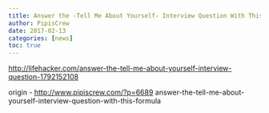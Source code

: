 ```yaml
---
title: Answer the -Tell Me About Yourself- Interview Question With This Formula
author: PipisCrew
date: 2017-02-13
categories: [news]
toc: true
---
```


http://lifehacker.com/answer-the-tell-me-about-yourself-interview-question-1792152108

origin - http://www.pipiscrew.com/?p=6689 answer-the-tell-me-about-yourself-interview-question-with-this-formula